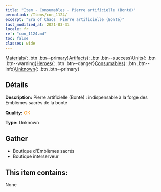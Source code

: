 ```yaml
---
title: "Item - Consumables - Pierre artificielle (Bonté)"
permalink: /Items/con_1124/
excerpt: "Era of Chaos  Pierre artificielle (Bonté)"
last_modified_at: 2021-03-31
locale: fr
ref: "con_1124.md"
toc: false
classes: wide
---
```

 [Materials](/fr/Items/){: .btn .btn--primary}[Artifacts](/fr/Items/Artifacts/){: .btn .btn--success}[Units](/fr/Items/Units/){: .btn .btn--warning}[Heroes](/fr/Items/Heroes/){: .btn .btn--danger}[Consumables](/fr/Items/Consumables/){: .btn .btn--info}[Unknown](/fr/Items/Unknown/){: .btn .btn--primary}

## Détails
 **Description:** Pierre artificielle (Bonté) : indispensable à la forge des Emblèmes sacrés de la bonté

 **Quality:** <span style="color: #FF8C00">OK</span>

 **Type:** Unknown

## Gather

*    Boutique d'Emblèmes sacrés 
*    Boutique interserveur 

## This item contains:

  None

